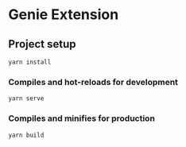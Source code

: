 # Genie Extension

## Project setup
```
yarn install
```

### Compiles and hot-reloads for development
```
yarn serve
```

### Compiles and minifies for production
```
yarn build
```
